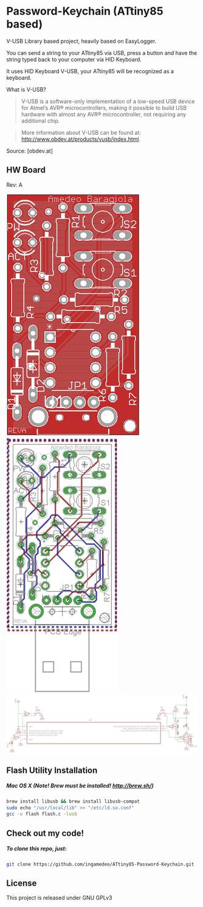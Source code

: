 Password-Keychain (ATtiny85 based)
=========

V-USB Library based project, heavily based on EasyLogger.

You can send a string to your ATtiny85 via USB, press a button and have the string typed back to your computer via HID Keyboard.

It uses HID Keyboard V-USB, your ATtiny85 will be recognized as a keyboard.

What is V-USB?

> V-USB is a software-only implementation of a low-speed USB device for Atmel’s AVR® microcontrollers, 
> making it possible to build USB hardware with almost any AVR® microcontroller,
> not requiring any additional chip.

> More information about V-USB can be found at: http://www.obdev.at/products/vusb/index.html.

Source: [obdev.at]

HW Board
----

Rev: A

![alt tag](https://raw.githubusercontent.com/ingamedeo/ATtiny85-Password-Keychain/master/hw/board_top.png)
![alt tag](https://raw.githubusercontent.com/ingamedeo/ATtiny85-Password-Keychain/master/hw/board.png)
![alt tag](https://raw.githubusercontent.com/ingamedeo/ATtiny85-Password-Keychain/master/hw/schematic.png)

Flash Utility Installation
--------------

##### Mac OS X (Note! Brew must be installed! http://brew.sh/)
```sh
brew install libusb && brew install libusb-compat
sudo echo "/usr/local/lib" >> "/etc/ld.so.conf"
gcc -o flash flash.c -lusb
```

Check out my code!
--------------

##### To clone this repo, just:

```sh
git clone https://github.com/ingamedeo/ATtiny85-Password-Keychain.git
```

License
----

This project is released under GNU GPLv3
